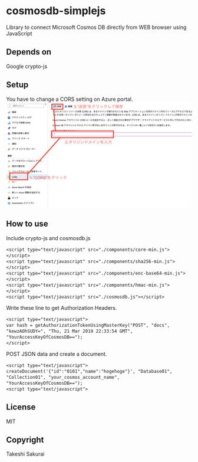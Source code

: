 # cosmosdb-simplejs
Library to connect Microsoft Cosmos DB directly from WEB browser using JavaScript

## Depends on
Google crypto-js

## Setup
You have to change a CORS setting on Azure portal.
![see](cors.png "How to edit CORS")

## How to use
Include crypto-js and cosmosdb.js

```
<script type="text/javascript" src="./components/core-min.js"></script>
<script type="text/javascript" src="./components/sha256-min.js"></script>
<script type="text/javascript" src="./components/enc-base64-min.js"></script>
<script type="text/javascript" src="./components/hmac-min.js"></script>
<script type="text/javascript" src="./cosmosdb.js"></script>
```

Write these line to get Authorization Headers.

```
<script type="text/javascript">
var hash = getAuthorizationTokenUsingMasterKey("POST", "docs", "kewzAOhSUDY=", "Thu, 21 Mar 2019 22:33:54 GMT", "YourAccessKeyOfCosmosDB==");
</script>
```

POST JSON data and create a document.

```
<script type="text/javascript">
createDocument('{"id":"0101","name":"hogehoge"}', "Database01", "Collection01", "your_cosmos_account_name", "YourAccessKeyOfCosmosDB==");
<script type="text/javascript">
```

## License
MIT

## Copyright
Takeshi Sakurai
